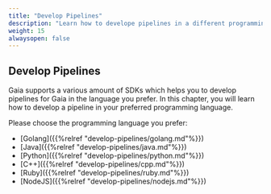 ```yaml
---
title: "Develop Pipelines"
description: "Learn how to develope pipelines in a different programming language."
weight: 15
alwaysopen: false
---
```


## Develop Pipelines

Gaia supports a various amount of SDKs which helps you to develop pipelines for Gaia in the language you prefer.
In this chapter, you will learn how to develop a pipeline in your preferred programming language.

Please choose the programming language you prefer:

* [Golang]({{%relref "develop-pipelines/golang.md"%}})
* [Java]({{%relref "develop-pipelines/java.md"%}})
* [Python]({{%relref "develop-pipelines/python.md"%}})
* [C++]({{%relref "develop-pipelines/cpp.md"%}})
* [Ruby]({{%relref "develop-pipelines/ruby.md"%}})
* [NodeJS]({{%relref "develop-pipelines/nodejs.md"%}})
